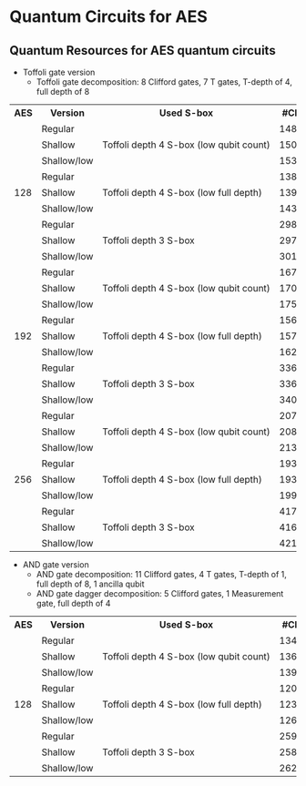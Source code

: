# Quantum Circuits for AES

## Quantum Resources for AES quantum circuits

- Toffoli gate version
  - Toffoli gate decomposition: 8 Clifford gates, 7 T gates, T-depth of 4, full depth of 8

<p></p>

<!-- Toffoli table (nowrap + compact) -->
<table style="width:auto; margin:auto; border-collapse:collapse; white-space:nowrap;">
  <colgroup>
    <col style="width:60px">
    <col style="width:90px">
    <col style="width:280px">
    <col style="width:90px">
    <col style="width:90px">
    <col style="width:90px">
    <col style="width:80px">
    <col style="width:90px">
    <col style="width:100px">
  </colgroup>
  <tr>
    <th style="padding:4px 8px;">AES</th>
    <th style="padding:4px 8px;">Version</th>
    <th style="padding:4px 8px;">Used S-box</th>
    <th style="padding:4px 8px;">#CNOT</th>
    <th style="padding:4px 8px;">#1qCliff</th>
    <th style="padding:4px 8px;">#T</th>
    <th style="padding:4px 8px;">T-depth</th>
    <th style="padding:4px 8px;">#qubit</th>
    <th style="padding:4px 8px;">Full depth</th>
  </tr>
  <tr>
    <td rowspan="9" style="padding:4px 8px;">128</td>
    <td style="padding:4px 8px;">Regular</td>
    <td rowspan="3" style="padding:4px 8px;">Toffoli depth 4 S-box (low qubit count)</td>
    <td style="padding:4px 8px;">148,244</td>
    <td style="padding:4px 8px;">14,416</td>
    <td style="padding:4px 8px;">87,560</td>
    <td style="padding:4px 8px;">304</td>
    <td style="padding:4px 8px;">2,736</td>
    <td style="padding:4px 8px;">1,288</td>
  </tr>
  <tr>
    <td style="padding:4px 8px;">Shallow</td>
    <td style="padding:4px 8px;">150,064</td>
    <td style="padding:4px 8px;">19,264</td>
    <td style="padding:4px 8px;">87,104</td>
    <td style="padding:4px 8px;">160</td>
    <td style="padding:4px 8px;">3,048</td>
    <td style="padding:4px 8px;">776</td>
  </tr>
  <tr>
    <td style="padding:4px 8px;">Shallow/low</td>
    <td style="padding:4px 8px;">153,772</td>
    <td style="padding:4px 8px;">19,264</td>
    <td style="padding:4px 8px;">87,104</td>
    <td style="padding:4px 8px;">160</td>
    <td style="padding:4px 8px;">4,200</td>
    <td style="padding:4px 8px;">748</td>
  </tr>
  <tr>
    <td style="padding:4px 8px;">Regular</td>
    <td rowspan="3" style="padding:4px 8px;">Toffoli depth 4 S-box (low full depth)</td>
    <td style="padding:4px 8px;">138,144</td>
    <td style="padding:4px 8px;">15,496</td>
    <td style="padding:4px 8px;">87,920</td>
    <td style="padding:4px 8px;">304</td>
    <td style="padding:4px 8px;">2,896</td>
    <td style="padding:4px 8px;">1,090</td>
  </tr>
  <tr>
    <td style="padding:4px 8px;">Shallow</td>
    <td style="padding:4px 8px;">139,588</td>
    <td style="padding:4px 8px;">19,168</td>
    <td style="padding:4px 8px;">86,912</td>
    <td style="padding:4px 8px;">160</td>
    <td style="padding:4px 8px;">3,268</td>
    <td style="padding:4px 8px;">686</td>
  </tr>
  <tr>
    <td style="padding:4px 8px;">Shallow/low</td>
    <td style="padding:4px 8px;">143,296</td>
    <td style="padding:4px 8px;">19,168</td>
    <td style="padding:4px 8px;">86,912</td>
    <td style="padding:4px 8px;">160</td>
    <td style="padding:4px 8px;">4,420</td>
    <td style="padding:4px 8px;">667</td>
  </tr>
  <tr>
    <td style="padding:4px 8px;">Regular</td>
    <td rowspan="3" style="padding:4px 8px;">Toffoli depth 3 S-box</td>
    <td style="padding:4px 8px;">298,320</td>
    <td style="padding:4px 8px;">40,496</td>
    <td style="padding:4px 8px;">207,480</td>
    <td style="padding:4px 8px;">228</td>
    <td style="padding:4px 8px;">4,256</td>
    <td style="padding:4px 8px;">1,069</td>
  </tr>
  <tr>
    <td style="padding:4px 8px;">Shallow</td>
    <td style="padding:4px 8px;">297,788</td>
    <td style="padding:4px 8px;">39,168</td>
    <td style="padding:4px 8px;">206,472</td>
    <td style="padding:4px 8px;">120</td>
    <td style="padding:4px 8px;">6,128</td>
    <td style="padding:4px 8px;">665</td>
  </tr>
  <tr>
    <td style="padding:4px 8px;">Shallow/low</td>
    <td style="padding:4px 8px;">301,496</td>
    <td style="padding:4px 8px;">39,168</td>
    <td style="padding:4px 8px;">206,472</td>
    <td style="padding:4px 8px;">120</td>
    <td style="padding:4px 8px;">7,280</td>
    <td style="padding:4px 8px;">647</td>
  </tr>

  <!-- AES-192 -->
  <tr>
    <td rowspan="9" style="padding:4px 8px;">192</td>
    <td style="padding:4px 8px;">Regular</td>
    <td rowspan="3" style="padding:4px 8px;">Toffoli depth 4 S-box (low qubit count)</td>
    <td style="padding:4px 8px;">167,508</td>
    <td style="padding:4px 8px;">16,136</td>
    <td style="padding:4px 8px;">98,600</td>
    <td style="padding:4px 8px;">368</td>
    <td style="padding:4px 8px;">3,056</td>
    <td style="padding:4px 8px;">1,534</td>
  </tr>
  <tr>
    <td style="padding:4px 8px;">Shallow</td>
    <td style="padding:4px 8px;">170,804</td>
    <td style="padding:4px 8px;">21,568</td>
    <td style="padding:4px 8px;">99,008</td>
    <td style="padding:4px 8px;">192</td>
    <td style="padding:4px 8px;">3,368</td>
    <td style="padding:4px 8px;">932</td>
  </tr>
  <tr>
    <td style="padding:4px 8px;">Shallow/low</td>
    <td style="padding:4px 8px;">175,336</td>
    <td style="padding:4px 8px;">21,568</td>
    <td style="padding:4px 8px;">99,008</td>
    <td style="padding:4px 8px;">192</td>
    <td style="padding:4px 8px;">4,776</td>
    <td style="padding:4px 8px;">900</td>
  </tr>
  <tr>
    <td style="padding:4px 8px;">Regular</td>
    <td rowspan="3" style="padding:4px 8px;">Toffoli depth 4 S-box (low full depth)</td>
    <td style="padding:4px 8px;">156,136</td>
    <td style="padding:4px 8px;">173,496</td>
    <td style="padding:4px 8px;">99,008</td>
    <td style="padding:4px 8px;">368</td>
    <td style="padding:4px 8px;">3,216</td>
    <td style="padding:4px 8px;">1,294</td>
  </tr>
  <tr>
    <td style="padding:4px 8px;">Shallow</td>
    <td style="padding:4px 8px;">157,620</td>
    <td style="padding:4px 8px;">21,272</td>
    <td style="padding:4px 8px;">98,000</td>
    <td style="padding:4px 8px;">192</td>
    <td style="padding:4px 8px;">3,588</td>
    <td style="padding:4px 8px;">819</td>
  </tr>
  <tr>
    <td style="padding:4px 8px;">Shallow/low</td>
    <td style="padding:4px 8px;">162,152</td>
    <td style="padding:4px 8px;">21,272</td>
    <td style="padding:4px 8px;">98,000</td>
    <td style="padding:4px 8px;">192</td>
    <td style="padding:4px 8px;">4,996</td>
    <td style="padding:4px 8px;">797</td>
  </tr>
  <tr>
    <td style="padding:4px 8px;">Regular</td>
    <td rowspan="3" style="padding:4px 8px;">Toffoli depth 3 S-box</td>
    <td style="padding:4px 8px;">336,568</td>
    <td style="padding:4px 8px;">43,192</td>
    <td style="padding:4px 8px;">233,688</td>
    <td style="padding:4px 8px;">276</td>
    <td style="padding:4px 8px;">4,576</td>
    <td style="padding:4px 8px;">1,270</td>
  </tr>
  <tr>
    <td style="padding:4px 8px;">Shallow</td>
    <td style="padding:4px 8px;">336,252</td>
    <td style="padding:4px 8px;">43,864</td>
    <td style="padding:4px 8px;">232,680</td>
    <td style="padding:4px 8px;">144</td>
    <td style="padding:4px 8px;">6,448</td>
    <td style="padding:4px 8px;">795</td>
  </tr>
  <tr>
    <td style="padding:4px 8px;">Shallow/low</td>
    <td style="padding:4px 8px;">340,784</td>
    <td style="padding:4px 8px;">43,864</td>
    <td style="padding:4px 8px;">232,680</td>
    <td style="padding:4px 8px;">144</td>
    <td style="padding:4px 8px;">7,856</td>
    <td style="padding:4px 8px;">773</td>
  </tr>

  <!-- AES-256 -->
  <tr>
    <td rowspan="9" style="padding:4px 8px;">256</td>
    <td style="padding:4px 8px;">Regular</td>
    <td rowspan="3" style="padding:4px 8px;">Toffoli depth 4 S-box (low qubit count)</td>
    <td style="padding:4px 8px;">207,364</td>
    <td style="padding:4px 8px;">19,879</td>
    <td style="padding:4px 8px;">122,520</td>
    <td style="padding:4px 8px;">432</td>
    <td style="padding:4px 8px;">3,376</td>
    <td style="padding:4px 8px;">1,798</td>
  </tr>
  <tr>
    <td style="padding:4px 8px;">Shallow</td>
    <td style="padding:4px 8px;">208,320</td>
    <td style="padding:4px 8px;">26,703</td>
    <td style="padding:4px 8px;">121,944</td>
    <td style="padding:4px 8px;">224</td>
    <td style="padding:4px 8px;">3,688</td>
    <td style="padding:4px 8px;">1,086</td>
  </tr>
  <tr>
    <td style="padding:4px 8px;">Shallow/low</td>
    <td style="padding:4px 8px;">213,676</td>
    <td style="padding:4px 8px;">240,379</td>
    <td style="padding:4px 8px;">121,944</td>
    <td style="padding:4px 8px;">224</td>
    <td style="padding:4px 8px;">5,352</td>
    <td style="padding:4px 8px;">1,047</td>
  </tr>
  <tr>
    <td style="padding:4px 8px;">Regular</td>
    <td rowspan="3" style="padding:4px 8px;">Toffoli depth 4 S-box (low full depth)</td>
    <td style="padding:4px 8px;">193,236</td>
    <td style="padding:4px 8px;">21,415</td>
    <td style="padding:4px 8px;">123,032</td>
    <td style="padding:4px 8px;">432</td>
    <td style="padding:4px 8px;">3,536</td>
    <td style="padding:4px 8px;">1,516</td>
  </tr>
  <tr>
    <td style="padding:4px 8px;">Shallow</td>
    <td style="padding:4px 8px;">193,936</td>
    <td style="padding:4px 8px;">26,607</td>
    <td style="padding:4px 8px;">122,024</td>
    <td style="padding:4px 8px;">224</td>
    <td style="padding:4px 8px;">3,908</td>
    <td style="padding:4px 8px;">960</td>
  </tr>
  <tr>
    <td style="padding:4px 8px;">Shallow/low</td>
    <td style="padding:4px 8px;">199,292</td>
    <td style="padding:4px 8px;">26,607</td>
    <td style="padding:4px 8px;">122,024</td>
    <td style="padding:4px 8px;">224</td>
    <td style="padding:4px 8px;">5,572</td>
    <td style="padding:4px 8px;">934</td>
  </tr>
  <tr>
    <td style="padding:4px 8px;">Regular</td>
    <td rowspan="3" style="padding:4px 8px;">Toffoli depth 3 S-box</td>
    <td style="padding:4px 8px;">417,556</td>
    <td style="padding:4px 8px;">53,383</td>
    <td style="padding:4px 8px;">290,472</td>
    <td style="padding:4px 8px;">324</td>
    <td style="padding:4px 8px;">4,896</td>
    <td style="padding:4px 8px;">1,488</td>
  </tr>
  <tr>
    <td style="padding:4px 8px;">Shallow</td>
    <td style="padding:4px 8px;">416,444</td>
    <td style="padding:4px 8px;">53,983</td>
    <td style="padding:4px 8px;">289,212</td>
    <td style="padding:4px 8px;">168</td>
    <td style="padding:4px 8px;">6,768</td>
    <td style="padding:4px 8px;">933</td>
  </tr>
  <tr>
    <td style="padding:4px 8px;">Shallow/low</td>
    <td style="padding:4px 8px;">421,800</td>
    <td style="padding:4px 8px;">53,983</td>
    <td style="padding:4px 8px;">289,212</td>
    <td style="padding:4px 8px;">168</td>
    <td style="padding:4px 8px;">8,432</td>
    <td style="padding:4px 8px;">907</td>
  </tr>
</table>

<p></p>

- AND gate version
  - AND gate decomposition: 11 Clifford gates, 4 T gates, T-depth of 1, full depth of 8, 1 ancilla qubit
  - AND gate dagger decomposition: 5 Clifford gates, 1 Measurement gate, full depth of 4

<p></p>

<!-- AND table (nowrap + compact + extra column) -->
<table style="width:auto; margin:auto; border-collapse:collapse; white-space:nowrap;">
  <colgroup>
    <col style="width:60px">
    <col style="width:90px">
    <col style="width:280px">
    <col style="width:90px">
    <col style="width:90px">
    <col style="width:90px">
    <col style="width:90px">
    <col style="width:80px">
    <col style="width:90px">
    <col style="width:100px">
  </colgroup>
  <tr>
    <th style="padding:4px 8px;">AES</th>
    <th style="padding:4px 8px;">Version</th>
    <th style="padding:4px 8px;">Used S-box</th>
    <th style="padding:4px 8px;">#CNOT</th>
    <th style="padding:4px 8px;">#1qCliff</th>
    <th style="padding:4px 8px;">#T</th>
    <th style="padding:4px 8px;">#Measure</th>
    <th style="padding:4px 8px;">T-depth</th>
    <th style="padding:4px 8px;">#qubit</th>
    <th style="padding:4px 8px;">Full depth</th>
  </tr>
  <tr>
    <td rowspan="9" style="padding:4px 8px;">128</td>
    <td style="padding:4px 8px;">Regular</td>
    <td rowspan="3" style="padding:4px 8px;">Toffoli depth 4 S-box (low qubit count)</td>
    <td style="padding:4px 8px;">134,124</td>
    <td style="padding:4px 8px;">43,896</td>
    <td style="padding:4px 8px;">27,200</td>
    <td style="padding:4px 8px;">6,120</td>
    <td style="padding:4px 8px;">40</td>
    <td style="padding:4px 8px;">2,968</td>
    <td style="padding:4px 8px;">1,021</td>
  </tr>
  <tr>
    <td style="padding:4px 8px;">Shallow</td>
    <td style="padding:4px 8px;">136,208</td>
    <td style="padding:4px 8px;">43,608</td>
    <td style="padding:4px 8px;">27,200</td>
    <td style="padding:4px 8px;">6,024</td>
    <td style="padding:4px 8px;">40</td>
    <td style="padding:4px 8px;">3,408</td>
    <td style="padding:4px 8px;">716</td>
  </tr>
  <tr>
    <td style="padding:4px 8px;">Shallow/low</td>
    <td style="padding:4px 8px;">139,916</td>
    <td style="padding:4px 8px;">43,608</td>
    <td style="padding:4px 8px;">27,200</td>
    <td style="padding:4px 8px;">6,024</td>
    <td style="padding:4px 8px;">40</td>
    <td style="padding:4px 8px;">4,688</td>
    <td style="padding:4px 8px;">684</td>
  </tr>
  <tr>
    <td style="padding:4px 8px;">Regular</td>
    <td rowspan="3" style="padding:4px 8px;">Toffoli depth 4 S-box (low full depth)</td>
    <td style="padding:4px 8px;">120,944</td>
    <td style="padding:4px 8px;">40,296</td>
    <td style="padding:4px 8px;">27,200</td>
    <td style="padding:4px 8px;">5,760</td>
    <td style="padding:4px 8px;">40</td>
    <td style="padding:4px 8px;">3,160</td>
    <td style="padding:4px 8px;">826</td>
  </tr>
  <tr>
    <td style="padding:4px 8px;">Shallow</td>
    <td style="padding:4px 8px;">123,156</td>
    <td style="padding:4px 8px;">39,936</td>
    <td style="padding:4px 8px;">27,200</td>
    <td style="padding:4px 8px;">5,580</td>
    <td style="padding:4px 8px;">40</td>
    <td style="padding:4px 8px;">3,700</td>
    <td style="padding:4px 8px;">666</td>
  </tr>
  <tr>
    <td style="padding:4px 8px;">Shallow/low</td>
    <td style="padding:4px 8px;">126,864</td>
    <td style="padding:4px 8px;">39,936</td>
    <td style="padding:4px 8px;">27,200</td>
    <td style="padding:4px 8px;">5,580</td>
    <td style="padding:4px 8px;">40</td>
    <td style="padding:4px 8px;">4,852</td>
    <td style="padding:4px 8px;">647</td>
  </tr>
  <tr>
    <td style="padding:4px 8px;">Regular</td>
    <td rowspan="3" style="padding:4px 8px;">Toffoli depth 3 S-box</td>
    <td style="padding:4px 8px;">259,320</td>
    <td style="padding:4px 8px;">94,056</td>
    <td style="padding:4px 8px;">62,400</td>
    <td style="padding:4px 8px;">14,040</td>
    <td style="padding:4px 8px;">30</td>
    <td style="padding:4px 8px;">4,864</td>
    <td style="padding:4px 8px;">895</td>
  </tr>
  <tr>
    <td style="padding:4px 8px;">Shallow</td>
    <td style="padding:4px 8px;">258,900</td>
    <td style="padding:4px 8px;">93,456</td>
    <td style="padding:4px 8px;">62,400</td>
    <td style="padding:4px 8px;">13,860</td>
    <td style="padding:4px 8px;">30</td>
    <td style="padding:4px 8px;">6,864</td>
    <td style="padding:4px 8px;">635</td>
  </tr>
  <tr>
    <td style="padding:4px 8px;">Shallow/low</td>
    <td style="padding:4px 8px;">262,608</td>
    <td style="padding:4px 8px;">93,456</td>
    <td style="padding:4px 8px;">62,400</td>
    <td style="padding:4px 8px;">13,860</td>
    <td style="padding:4px 8px;">30</td>
    <td style="padding:4px 8px;">8,016</td>
    <td style="padding:4px 8px;">617</td>
  </tr>

  <!-- 이하 192 / 256 블록은 동일 패턴으로 유지 (생략 없이 그대로 붙여넣기) -->
  <!-- ... 당신이 올린 AND 표의 나머지 행들을 동일하게 채워 넣으세요 ... -->
</table>
